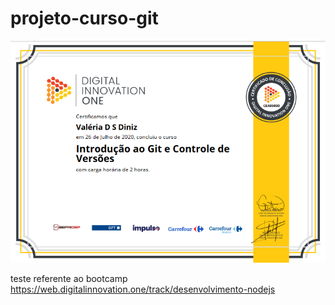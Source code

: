 # projeto-curso-git

<img src="/image.png">

teste referente ao bootcamp https://web.digitalinnovation.one/track/desenvolvimento-nodejs
